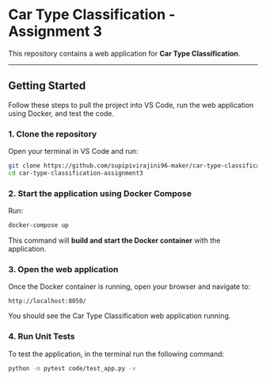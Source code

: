 
# Car Type Classification - Assignment 3

This repository contains a web application for **Car Type Classification**.

---

## Getting Started

Follow these steps to pull the project into VS Code, run the web application using Docker, and test the code.

### 1. Clone the repository
Open your terminal in VS Code and run:

```bash
git clone https://github.com/supipivirajini96-maker/car-type-classification-assignment3.git
cd car-type-classification-assignment3
````

### 2. Start the application using Docker Compose

Run:

```bash
docker-compose up
```

This command will **build and start the Docker container** with the application.

### 3. Open the web application

Once the Docker container is running, open your browser and navigate to:

```
http://localhost:8050/
```

You should see the Car Type Classification web application running.


### 4. Run Unit Tests

To test the application, in the terminal run the following command:

```bash
python -m pytest code/test_app.py -v
```
